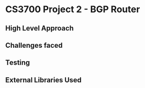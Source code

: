 # CS3700 Project 2 - BGP Router

## High Level Approach

## Challenges faced

## Testing

## External Libraries Used